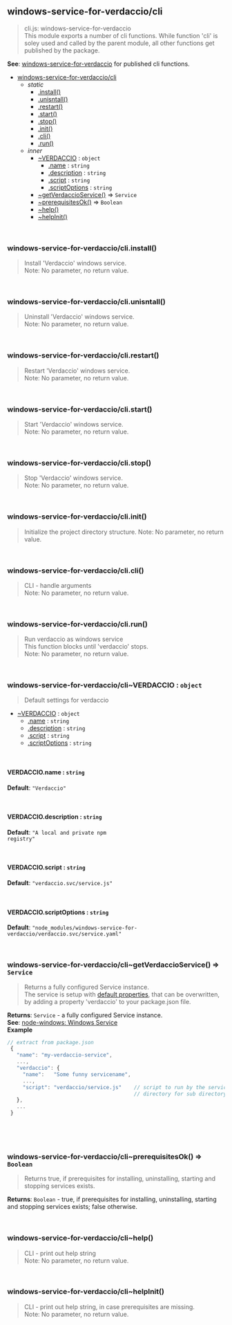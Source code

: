 
<br><a name="module_windows-service-for-verdaccio/cli"></a>

## windows-service-for-verdaccio/cli
> cli.js: windows-service-for-verdaccio<br />>  This module exports a number of cli functions. While function 'cli' is>  soley used and called by the parent module, all other functions get published>  by the package.<br />

**See**: [windows-service-for-verdaccio](index.md) for published cli functions.  

* [windows-service-for-verdaccio/cli](#module_windows-service-for-verdaccio/cli)
    * _static_
        * [.install()](#module_windows-service-for-verdaccio/cli.install)
        * [.unisntall()](#module_windows-service-for-verdaccio/cli.unisntall)
        * [.restart()](#module_windows-service-for-verdaccio/cli.restart)
        * [.start()](#module_windows-service-for-verdaccio/cli.start)
        * [.stop()](#module_windows-service-for-verdaccio/cli.stop)
        * [.init()](#module_windows-service-for-verdaccio/cli.init)
        * [.cli()](#module_windows-service-for-verdaccio/cli.cli)
        * [.run()](#module_windows-service-for-verdaccio/cli.run)
    * _inner_
        * [~VERDACCIO](#module_windows-service-for-verdaccio/cli..VERDACCIO) : <code>object</code>
            * [.name](#module_windows-service-for-verdaccio/cli..VERDACCIO.name) : <code>string</code>
            * [.description](#module_windows-service-for-verdaccio/cli..VERDACCIO.description) : <code>string</code>
            * [.script](#module_windows-service-for-verdaccio/cli..VERDACCIO.script) : <code>string</code>
            * [.scriptOptions](#module_windows-service-for-verdaccio/cli..VERDACCIO.scriptOptions) : <code>string</code>
        * [~getVerdaccioService()](#module_windows-service-for-verdaccio/cli..getVerdaccioService) ⇒ <code>Service</code>
        * [~prerequisitesOk()](#module_windows-service-for-verdaccio/cli..prerequisitesOk) ⇒ <code>Boolean</code>
        * [~help()](#module_windows-service-for-verdaccio/cli..help)
        * [~helpInit()](#module_windows-service-for-verdaccio/cli..helpInit)


<br><a name="module_windows-service-for-verdaccio/cli.install"></a>

### windows-service-for-verdaccio/cli.install()
> Install 'Verdaccio' windows service.<br />>  Note: No parameter, no return value.


<br><a name="module_windows-service-for-verdaccio/cli.unisntall"></a>

### windows-service-for-verdaccio/cli.unisntall()
> Uninstall 'Verdaccio' windows service.<br />>  Note: No parameter, no return value.


<br><a name="module_windows-service-for-verdaccio/cli.restart"></a>

### windows-service-for-verdaccio/cli.restart()
> Restart 'Verdaccio' windows service.<br />>  Note: No parameter, no return value.


<br><a name="module_windows-service-for-verdaccio/cli.start"></a>

### windows-service-for-verdaccio/cli.start()
> Start 'Verdaccio' windows service.<br />>  Note: No parameter, no return value.


<br><a name="module_windows-service-for-verdaccio/cli.stop"></a>

### windows-service-for-verdaccio/cli.stop()
> Stop 'Verdaccio' windows service.<br />>  Note: No parameter, no return value.


<br><a name="module_windows-service-for-verdaccio/cli.init"></a>

### windows-service-for-verdaccio/cli.init()
> Initialize the project directory structure.>  Note: No parameter, no return value.


<br><a name="module_windows-service-for-verdaccio/cli.cli"></a>

### windows-service-for-verdaccio/cli.cli()
> CLI - handle arguments<br />>  Note: No parameter, no return value.


<br><a name="module_windows-service-for-verdaccio/cli.run"></a>

### windows-service-for-verdaccio/cli.run()
> Run verdaccio as windows service<br />>  This function blocks until 'verdaccio' stops.<br />>  Note: No parameter, no return value.


<br><a name="module_windows-service-for-verdaccio/cli..VERDACCIO"></a>

### windows-service-for-verdaccio/cli~VERDACCIO : <code>object</code>
> Default settings for verdaccio


* [~VERDACCIO](#module_windows-service-for-verdaccio/cli..VERDACCIO) : <code>object</code>
    * [.name](#module_windows-service-for-verdaccio/cli..VERDACCIO.name) : <code>string</code>
    * [.description](#module_windows-service-for-verdaccio/cli..VERDACCIO.description) : <code>string</code>
    * [.script](#module_windows-service-for-verdaccio/cli..VERDACCIO.script) : <code>string</code>
    * [.scriptOptions](#module_windows-service-for-verdaccio/cli..VERDACCIO.scriptOptions) : <code>string</code>


<br><a name="module_windows-service-for-verdaccio/cli..VERDACCIO.name"></a>

#### VERDACCIO.name : <code>string</code>
**Default**: <code>&quot;Verdaccio&quot;</code>  

<br><a name="module_windows-service-for-verdaccio/cli..VERDACCIO.description"></a>

#### VERDACCIO.description : <code>string</code>
**Default**: <code>&quot;A local and private npm registry&quot;</code>  

<br><a name="module_windows-service-for-verdaccio/cli..VERDACCIO.script"></a>

#### VERDACCIO.script : <code>string</code>
**Default**: <code>&quot;verdaccio.svc/service.js&quot;</code>  

<br><a name="module_windows-service-for-verdaccio/cli..VERDACCIO.scriptOptions"></a>

#### VERDACCIO.scriptOptions : <code>string</code>
**Default**: <code>&quot;node_modules/windows-service-for-verdaccio/verdaccio.svc/service.yaml&quot;</code>  

<br><a name="module_windows-service-for-verdaccio/cli..getVerdaccioService"></a>

### windows-service-for-verdaccio/cli~getVerdaccioService() ⇒ <code>Service</code>
> Returns a fully configured Service instance.<br />>  The service is setup with>  [default properties](cli.md#module_windows-service-for-verdaccio/cli..VERDACCIO),>  that can be overwritten, by adding a property 'verdaccio' to your package.json>  file.

**Returns**: <code>Service</code> - a fully configured Service instance.  
**See**: [node-windows: Windows Service](https://github.com/coreybutler/node-windows#windows-services)  
**Example**  
```js
// extract from package.json {   "name": "my-verdaccio-service",   ...,   "verdaccio": {     "name":   "Some funny servicename",     ...,     "script": "verdaccio/service.js"    // script to run by the service and                                         // directory for sub directory 'deamon'   },   ... } 
```

<br><a name="module_windows-service-for-verdaccio/cli..prerequisitesOk"></a>

### windows-service-for-verdaccio/cli~prerequisitesOk() ⇒ <code>Boolean</code>
> Returns true, if prerequisites for installing, uninstalling, starting>  and stopping services exists.

**Returns**: <code>Boolean</code> - true, if prerequisites for installing, uninstalling,                     starting and stopping services exists; false otherwise.  

<br><a name="module_windows-service-for-verdaccio/cli..help"></a>

### windows-service-for-verdaccio/cli~help()
> CLI - print out help string<br />>  Note: No parameter, no return value.


<br><a name="module_windows-service-for-verdaccio/cli..helpInit"></a>

### windows-service-for-verdaccio/cli~helpInit()
> CLI - print out help string, in case prerequisites are missing.<br />>  Note: No parameter, no return value.

